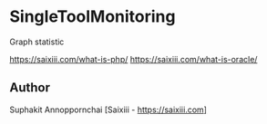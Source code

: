 # SingleToolMonitoring
Graph statistic

https://saixiii.com/what-is-php/
https://saixiii.com/what-is-oracle/

Author
--------
Suphakit Annoppornchai [Saixiii - https://saixiii.com]
